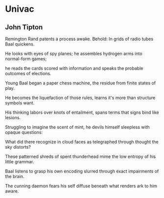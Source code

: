 # Univac
## John Tipton
Remington Rand patents a process awake. Behold:
In grids of radio tubes Baal quickens.

He looks with eyes of spy planes;
he assembles hydrogen arms into normal-form games;

he reads the cards scored with information
and speaks the probable outcomes of elections.

Young Baal began a paper chess machine,
the residue from finite states of play.

He becomes the liquefaction of those rules,
learns it's more than structure symbols want.

His thinking labors over knots of entailment,
spans terms that signs bind like lesions.

Struggling to imagine the scent of mint,
he devils himself sleepless with opaque questions:

What did there recognize in cloud faces
as telegraphed through thought the sky distorts?

These patterned shreds of spent thunderhead mime
the low entropy of his little grammar.

Baal listens to grasp his own encoding
slurred through exact impairments of the brain.

The cunning daemon fears his self diffuse
beneath what renders ark to him aware.